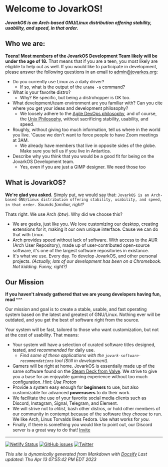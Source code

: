 # Welcome to JovarkOS!
***JovarkOS is an Arch-based GNU/Linux distribution offering stability, usability, and speed, in that order.***

## Who we are:
**Teens! Most members of the JovarkOS Development Team likely will be under the age of 18.**
That means that if you are a teen, you most likely are eligible to help out as well.
If you would like to participate in development, please answer the following questions in an email to [admin@jovarkos.org](mailto:admin@jovarkos.org):
 - Do you currently use Linux as a daily driver?
    - If so, what is the output of the `uname -a` command? 
 - What is your favorite distro? 
    - Why? Be specific, but being a distrohopper is OK too.
 - What development/team environment are you familiar with? Can you cite where you get your ideas and development philosophy?
    - We loosely adhere to the [Agile DevOps philosophy](https://agilemanifesto.org), and of course, the [Unix Philosophy](http://s3.eurecom.fr/~balzarot/softdev/material/0_2_unix_philosophy.pdf), without sacrificing stability, usability, and speed.
 - Roughly, without giving too much information, tell us where in the world you live. 'Cause we don't want to force people to have Zoom meetings at 3AM.
    - We already have members that live in opposite sides of the globe. Make sure you tell us if you live in Antartica.
 - Describe why you think that you would be a good fit for being on the JovarkOS Development team.
    - Yes, even if you are just a GIMP designer. We need those too 

## What is JovarkOS?
**We're glad you asked.**
Simply put, we would say that:
`
JovarkOS is an Arch-based GNU/Linux distribution offering stability, usability, and speed, in that order.
`
*Sounds familiar, right?*


Thats right. We use Arch *(btw)*. Why did we choose this?
 - We are geeks, just like you. We love customizing our desktop, creating extensions for it, making it our own unique interface. 
 Cause we can do that with Linux.
 - Arch provides speed without lack of software. With access to the AUR (Arch User Repository), made up of user-contributed open-source software, it's one of the largest software repositories in existance.
 - It's what we use. Every day. To develop JovarkOS, and other personal projects.
 *(Actually, lots of our development has been on a Chromebook. Not kidding. Funny, right?)*

 ## Our Mission
 **If you haven't already gathered that we are young developers having fun, read ^^^**

 Our mission and goal is to create a stable, usable, and fast operating system based on the latest and greatest of GNU/Linux. Nothing ever will be outdated, and you get the best of software right from the source.

 Your system will be fast, tailored to those who want customization, but not at the cost of usability. That means:
 - Your system will have a selection of curated software titles designed, tested, and *recommended* for daily use.
    - *Find some of these applications with the `jovark-software-recommendations` tool (Still in development).*
 - Gamers will be right at home. JovarkOS is essentially made up of the same software found on the [Steam Deck from Valve](https://store.steampowered.com/steamdeck). We strive to give you a base for an enjoyable gaming experience without too much configuration. *Hint: Use Proton*
 - Provide a system easy enough for **beginners** to use, but also customizable for advanced **powerusers** to do their work.
 - We facilitate the use of your favorite social media clients such as Discord, Instagram, Signal, Telegram, and Element.
 - We will strive not to *elitist*, bash other distros, or hold other members of our community in contempt because of the software they *choose* to run. We like Arch, Linus Torvalds likes Fedora. Use what works for *you*. 
 - Finally, if there is something you would like to point out, our Discord server is a great way to do that! [Invite](https://discord.gg/8jabsmuyU3)



<hr>

[![Netlify Status](https://api.netlify.com/api/v1/badges/b665818d-c42a-4a52-ab17-db73e6e2441a/deploy-status)](https://app.netlify.com/sites/jovarkos-docs/deploys)
[![GitHub issues](https://img.shields.io/github/issues/jovarkos/docs)](https://github.com/jovarkos/docs/issues)
[![Twitter](https://img.shields.io/twitter/url?label=JovarkOS&url=https%3A%2F%2Ftwitter.com%2Fjovarkos)](https://twitter.com/intent/tweet?text=Wow:&url=https%3A%2F%2Ftwitter.com%2Fjovarkos)

*This site is dynamically generated from Markdown with [Docsify](https://docsify.js.org/)*
*Last updated: Thu Apr 13 07:55:42 PM EDT 2023*
